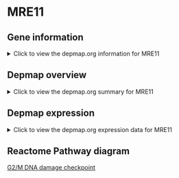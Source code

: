 <h1>MRE11</h1>

<h2>Gene information</h2>
<details>
  <summary>Click to view the depmap.org information for MRE11</summary>
  <iframe src="https://depmap.org/portal/gene/MRE11?tab=about" style="border:none;width:100%;height:800px"></iframe>
</details>

<h2>Depmap overview</h2>
<details>
  <summary>Click to view the depmap.org summary for MRE11</summary>
  <iframe src="https://depmap.org/portal/gene/MRE11?tab=overview" style="border:none;width:100%;height:800px"></iframe>
</details>

<h2>Depmap expression</h2>
<details>
  <summary>Click to view the depmap.org expression data for MRE11</summary>
  <iframe src="https://depmap.org/portal/gene/MRE11?tab=characterization" style="border:none;width:100%;height:800px"></iframe>
</details>



<h2>Reactome Pathway diagram</h2>
<a href="https://reactome.org/PathwayBrowser/#/R-HSA-69473" target="_BLANK">G2/M DNA damage checkpoint</a>



